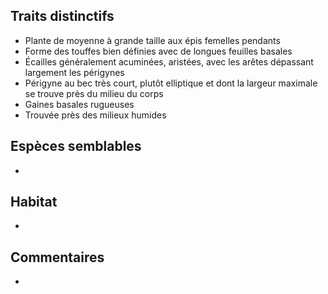 
<!--




-->

## Traits distinctifs

- Plante de moyenne à grande taille aux épis femelles pendants
- Forme des touffes bien définies avec de longues feuilles basales
- Écailles généralement acuminées, aristées, avec les arêtes dépassant largement les périgynes
- Périgyne au bec très court, plutôt elliptique et dont la largeur maximale se trouve près du milieu du corps
- Gaines basales rugueuses
- Trouvée près des milieux humides

## Espèces semblables

-

## Habitat

-

## Commentaires

-


